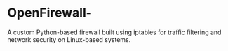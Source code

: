 # OpenFirewall-
A custom Python-based firewall built using iptables for traffic filtering and network security on Linux-based systems.
